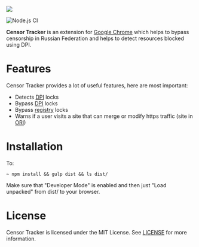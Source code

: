 ![](https://raw.githubusercontent.com/roskomsvoboda/censortracker/master/.github/readme-logo.png)

![Node.js CI](https://github.com/roskomsvoboda/censortracker/workflows/Node.js%20CI/badge.svg?branch=master&event=push)

**Censor Tracker** is an extension for [Google Chrome](https://www.google.com/chrome/) which helps to
bypass censorship in Russian Federation and helps to detect resources
blocked using DPI.

Features
========

Censor Tracker provides a lot of useful features, here are most
important:

-   Detects [DPI] locks
-   Bypass [DPI] locks
-   Bypass [registry](https://eais.rkn.gov.ru/) locks
-   Warns if a user visits a site that can merge or modify https traffic
    (site in [ORI](https://97-fz.rkn.gov.ru/))

Installation
============

To:

    ~ npm install && gulp dist && ls dist/

Make sure that "Developer Mode" is enabled and then just "Load unpacked"
from <span class="title-ref">dist/</span> to your browser.

License
=======

Censor Tracker is licensed under the MIT License. See [LICENSE] for more
information.

  [DPI]: https://en.wikipedia.org/wiki/Deep_packet_inspection
  [LICENSE]: https://github.com/roskomsvoboda/censortracker/blob/master/LICENSE
